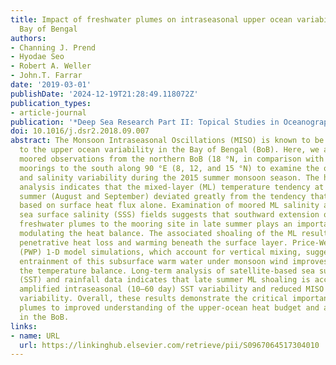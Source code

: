 ```yaml
---
title: Impact of freshwater plumes on intraseasonal upper ocean variability in the
  Bay of Bengal
authors:
- Channing J. Prend
- Hyodae Seo
- Robert A. Weller
- John.T. Farrar
date: '2019-03-01'
publishDate: '2024-12-19T21:28:49.118072Z'
publication_types:
- article-journal
publication: '*Deep Sea Research Part II: Topical Studies in Oceanography*'
doi: 10.1016/j.dsr2.2018.09.007
abstract: The Monsoon Intraseasonal Oscillations (MISO) is known to be strongly coupled
  to the upper ocean variability in the Bay of Bengal (BoB). Here, we analyze highresolution
  moored observations from the northern BoB (18 °N, in comparison with an array of
  moorings to the south along 90 °E (8, 12, and 15 °N) to examine the observed temperature
  and salinity variability during the 2015 summer monsoon season. The heat budget
  analysis indicates that the mixed-layer (ML) temperature tendency at 18 °N in late
  summer (August and September) deviated greatly from the tendency that is expected
  based on surface heat flux alone. Examination of moored ML salinity and satellite
  sea surface salinity (SSS) fields suggests that southward extension of riverine
  freshwater plumes to the mooring site in late summer plays an important role in
  modulating the heat balance. The associated shoaling of the ML results in enhanced
  penetrative heat loss and warming beneath the surface layer. Price-Weller-Pinkel
  (PWP) 1-D model simulations, which account for vertical mixing, suggest that the
  entrainment of this subsurface warm water under monsoon wind improves closure of
  the temperature balance. Long-term analysis of satellite-based sea surface temperature
  (SST) and rainfall data indicates that late summer ML shoaling is accompanied by
  amplified intraseasonal (10–60 day) SST variability and reduced MISO precipitation
  variability. Overall, these results demonstrate the critical importance of freshwater
  plumes to improved understanding of the upper-ocean heat budget and air-sea interaction
  in the BoB.
links:
- name: URL
  url: https://linkinghub.elsevier.com/retrieve/pii/S0967064517304010
---
```


